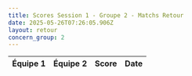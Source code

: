 ```yaml
---
title: Scores Session 1 - Groupe 2 - Matchs Retour
date: 2025-05-26T07:26:05.906Z
layout: retour
concern_group: 2
---
```




| Équipe 1 | Équipe 2 | Score | Date |
|----------|----------|-------|------|

